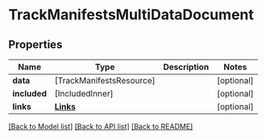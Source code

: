 # TrackManifestsMultiDataDocument

## Properties
Name | Type | Description | Notes
------------ | ------------- | ------------- | -------------
**data** | [TrackManifestsResource] |  | [optional] 
**included** | [IncludedInner] |  | [optional] 
**links** | [**Links**](Links.md) |  | [optional] 

[[Back to Model list]](../README.md#documentation-for-models) [[Back to API list]](../README.md#documentation-for-api-endpoints) [[Back to README]](../README.md)


